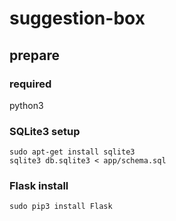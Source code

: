 # suggestion-box

## prepare

### required

python3

### SQLite3 setup
```
sudo apt-get install sqlite3  
sqlite3 db.sqlite3 < app/schema.sql
```

### Flask install
```
sudo pip3 install Flask
```